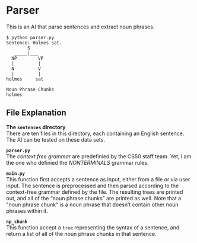# Parser
This is an AI that parse sentences and extract noun phrases.
```
$ python parser.py
Sentence: Holmes sat.
        S
   _____|___
  NP        VP
  |         |
  N         V
  |         |
holmes     sat

Noun Phrase Chunks
holmes
```
  
## File Explanation
**The ```sentences``` directory**  
There are ten files in this directory, each containing an English sentence. The AI can be tested on these data sets.  

**```parser.py```**   
The _context free grammar_ are predefinied by the CS50 staff team. Yet, I am the one who definied the _NONTERMINALS_ grammar rules.   

**```main.py```**  
This function first accepts a sentence as input, either from a file or via user input. The sentence is preprocessed and then parsed according to the context-free grammar defined by the file. The resulting trees are printed out, and all of the “noun phrase chunks” are printed as well. Note that a "noun phrase chunk" is a noun phrase that doesn’t contain other noun phrases within it.  

**```np_chunk```**  
This function accept a ```tree``` representing the syntax of a sentence, and return a list of all of the noun phrase chunks in that sentence.

